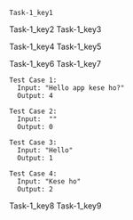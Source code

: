 ```ngMeta
Task-1_key1
```

Task-1_key2
Task-1_key3


Task-1_key4
Task-1_key5


Task-1_key6
Task-1_key7
```
Test Case 1:
  Input: "Hello app kese ho?"
  Output: 4
```
```
Test Case 2:
  Input:  ""
  Output: 0
```
```
Test Case 3:
  Input: "Hello"
  Output: 1
```
```
Test Case 4:
  Input: "Kese ho"
  Output: 2
```
Task-1_key8
Task-1_key9
